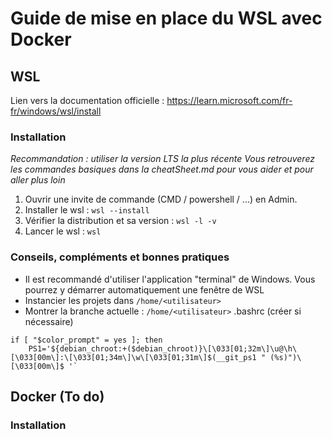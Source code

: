 # Guide de mise en place du WSL avec Docker

## WSL
Lien vers la documentation officielle : https://learn.microsoft.com/fr-fr/windows/wsl/install

### Installation

_Recommandation : utiliser la version LTS la plus récente_
_Vous retrouverez les commandes basiques dans la cheatSheet.md pour vous aider et pour aller plus loin_

1. Ouvrir une invite de commande (CMD / powershell / ...) en Admin.
2. Installer le wsl : ```wsl --install```  
3. Vérifier la distribution et sa version : ```wsl -l -v```
4. Lancer le wsl : ```wsl```

### Conseils, compléments et bonnes pratiques 

- Il est recommandé d'utiliser l'application "terminal" de Windows. Vous pourrez y démarrer automatiquement une fenêtre de WSL
- Instancier les projets dans ``/home/<utilisateur>``
- Montrer la branche actuelle : ``/home/<utilisateur>`` .bashrc (créer si nécessaire) 
```
if [ "$color_prompt" = yes ]; then
    PS1='${debian_chroot:+($debian_chroot)}\[\033[01;32m\]\u@\h\[\033[00m\]:\[\033[01;34m\]\w\[\033[01;31m\]$(__git_ps1 " (%s)")\[\033[00m\]$ '`
```

## Docker (To do)
### Installation